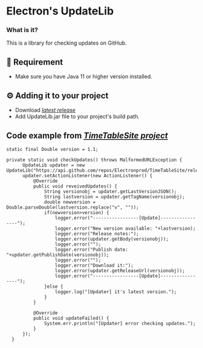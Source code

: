 # Electron's UpdateLib
### What is it?
This is a library for checking updates on GitHub.
## 📙 Requirement
* Make sure you have Java 11 or higher version installed.
## ⚙️ Adding it to your project
* Download *[latest release](https://github.com/Electronprod/UpdateLib/releases)*
* Add UpdateLib.jar file to your project's build path.
## Code example from *[TimeTableSite project](https://github.com/Electronprod/TimeTableSite)*
  ```
static final Double version = 1.1;

  private static void checkUpdates() throws MalformedURLException {
		UpdateLib updater = new UpdateLib("https://api.github.com/repos/Electronprod/TimeTableSite/releases");
		updater.setActionListener(new ActionListener() {
            @Override
            public void reveivedUpdates() {
            	String versionobj = updater.getLastVersionJSON();
            	String lastversion = updater.getTagName(versionobj);
            	double newversion = Double.parseDouble(lastversion.replace("v", ""));
            	if(newversion>version) {
            		logger.error("-----------------[Update]-----------------");
            		logger.error("New version available: "+lastversion);
            		logger.error("Release notes:");
            		logger.error(updater.getBody(versionobj));
            		logger.error("");
            		logger.error("Publish date: "+updater.getPublishDate(versionobj));
            		logger.error("");
            		logger.error("Download it:");
            		logger.error(updater.getReleaseUrl(versionobj));
            		logger.error("-----------------[Update]-----------------");
            	}else {
            		logger.log("[Updater] it's latest version.");
            	}
            }
  
			@Override
			public void updateFailed() {
				System.err.println("[Updater] error checking updates.");
			}
        });
	}
 ```